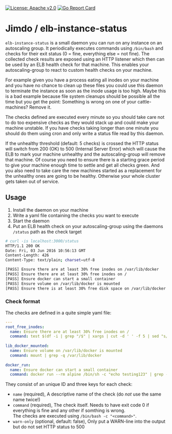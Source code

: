 [![License: Apache v2.0](https://badge.luzifer.io/v1/badge?color=5d79b5&title=license&text=Apache+v2.0)](http://www.apache.org/licenses/LICENSE-2.0)
[![Go Report Card](https://goreportcard.com/badge/github.com/Jimdo/elb-instance-status)](https://goreportcard.com/report/github.com/Jimdo/elb-instance-status)

# Jimdo / elb-instance-status

`elb-instance-status` is a small daemon you can run on any instance on an autoscaling group. It periodically executes commands using `/bin/bash` and checks for their exit status (0 = fine, everything else = not fine). The collected check results are exposed using an HTTP listener which then can be used by an ELB health check for that machine. This enables your autoscaling-group to react to custom health checks on your machine.

For example given you have a process eating all inodes on your machine and you have no chance to clean up these files you could use this daemon to terminate the instance as soon as the inode usage is too high. Maybe this is a bad example because file system cleanups should be possible all the time but you get the point: Something is wrong on one of your cattle-machines? Remove it.

The checks defined are executed every minute so you should take care not to do too expensive checks as they would stack up and could make your machine unstable. If you have checks taking longer than one minute you should do them using cron and only write a status file read by this daemon.

If the unhealthy threshold (default: 5 checks) is crossed the HTTP status will switch from 200 (OK) to 500 (Internal Server Error) which will cause the ELB to mark your machine unhealthy and the autoscaling-group will remove that machine. Of course you need to ensure there is a starting grace period to give your machine enough time to settle and get all checks green. And you also need to take care the new machines started as a replacement for the unhealthy ones are going to be healthy. Otherwise your whole cluster gets taken out of service.

## Usage

1. Install the daemon on your machine
2. Write a yaml file containing the checks you want to execute
3. Start the daemon
4. Put an ELB health check on your autoscaling-group using the daemons `/status` path as the check target

```bash
# curl -is localhost:3000/status
HTTP/1.1 200 OK
Date: Fri, 03 Jun 2016 10:56:13 GMT
Content-Length: 426
Content-Type: text/plain; charset=utf-8

[PASS] Ensure there are at least 30% free inodes on /var/lib/docker
[PASS] Ensure there are at least 30% free inodes on /
[PASS] Ensure docker can start a small container
[PASS] Ensure volume on /var/lib/docker is mounted
[PASS] Ensure there is at least 30% free disk space on /var/lib/docker
```

### Check format

The checks are defined in a quite simple yaml file:

```yaml
---
root_free_inodes:
  name: Ensure there are at least 30% free inodes on /
  command: test $(df -i | grep "/$" | xargs | cut -d ' ' -f 5 | sed "s/%//") -lt 70
 
lib_docker_mounted:
  name: Ensure volume on /var/lib/docker is mounted
  command: mount | grep -q /var/lib/docker
 
docker_run:
  name: Ensure docker can start a small container
  command: docker run --rm alpine /bin/sh -c "echo testing123" | grep -q testing123
```

They consist of an unique ID and three keys for each check:

- `name` (required), A descriptive name of the check (do *not* use the same name twice!)
- `command` (required), The check itself. Needs to have exit code 0 if everything is fine and any other if somthing is wrong.  
  The checks are executed using `/bin/bash -c "<command>"`.
- `warn-only` (optional, default: false), Only put a WARN-line into the output but do not set HTTP status to 500
